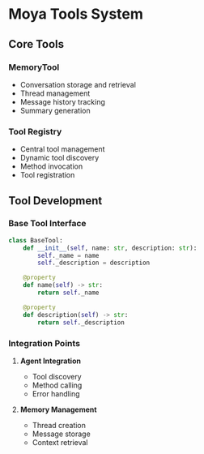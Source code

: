 # Moya Tools System

## Core Tools

### MemoryTool
- Conversation storage and retrieval
- Thread management
- Message history tracking
- Summary generation

### Tool Registry
- Central tool management
- Dynamic tool discovery
- Method invocation
- Tool registration

## Tool Development

### Base Tool Interface
```python
class BaseTool:
    def __init__(self, name: str, description: str):
        self._name = name
        self._description = description

    @property
    def name(self) -> str:
        return self._name

    @property
    def description(self) -> str:
        return self._description
```

### Integration Points
1. **Agent Integration**
   - Tool discovery
   - Method calling
   - Error handling

2. **Memory Management**
   - Thread creation
   - Message storage
   - Context retrieval

